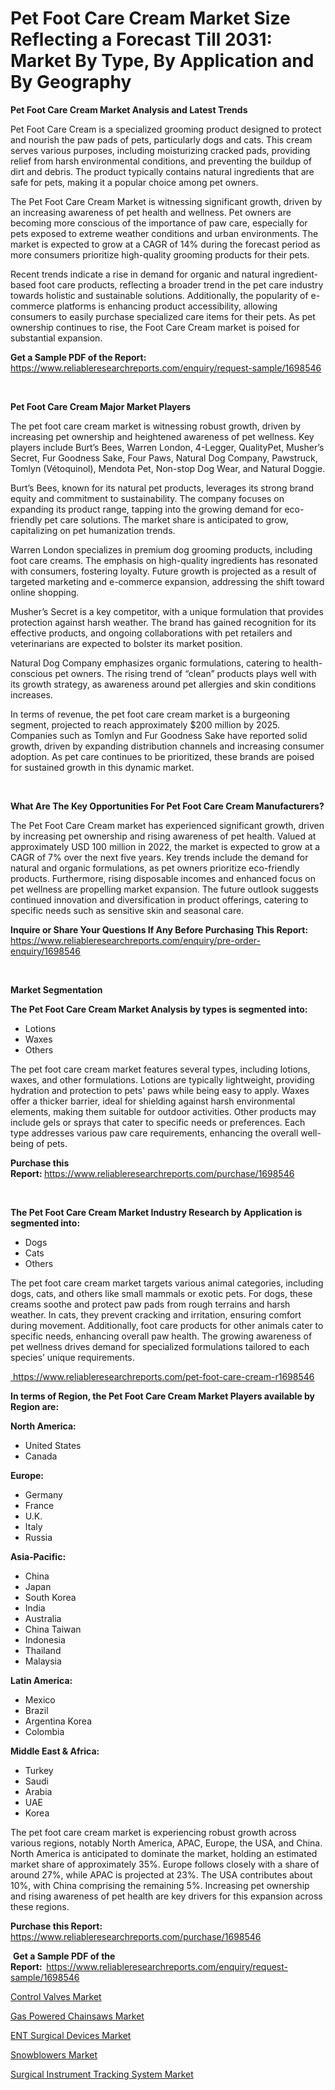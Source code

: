 <p><h1>Pet Foot Care Cream Market Size Reflecting a Forecast Till 2031: Market By Type, By Application and By Geography</h1></p><p><strong>Pet Foot Care Cream Market Analysis and Latest Trends</strong></p>
<p><p>Pet Foot Care Cream is a specialized grooming product designed to protect and nourish the paw pads of pets, particularly dogs and cats. This cream serves various purposes, including moisturizing cracked pads, providing relief from harsh environmental conditions, and preventing the buildup of dirt and debris. The product typically contains natural ingredients that are safe for pets, making it a popular choice among pet owners.</p><p>The Pet Foot Care Cream Market is witnessing significant growth, driven by an increasing awareness of pet health and wellness. Pet owners are becoming more conscious of the importance of paw care, especially for pets exposed to extreme weather conditions and urban environments. The market is expected to grow at a CAGR of 14% during the forecast period as more consumers prioritize high-quality grooming products for their pets.</p><p>Recent trends indicate a rise in demand for organic and natural ingredient-based foot care products, reflecting a broader trend in the pet care industry towards holistic and sustainable solutions. Additionally, the popularity of e-commerce platforms is enhancing product accessibility, allowing consumers to easily purchase specialized care items for their pets. As pet ownership continues to rise, the Foot Care Cream market is poised for substantial expansion.</p></p>
<p><strong>Get a Sample PDF of the Report:&nbsp;</strong> <a href="https://www.reliableresearchreports.com/enquiry/request-sample/1698546?utm_campaign=28&utm_medium=2&utm_source=Github&utm_content=ia&utm_term=20102024&utm_id=pet-foot-care-cream">https://www.reliableresearchreports.com/enquiry/request-sample/1698546</a></p>
<p>&nbsp;</p>
<p><strong>Pet Foot Care Cream Major Market Players</strong></p>
<p><p>The pet foot care cream market is witnessing robust growth, driven by increasing pet ownership and heightened awareness of pet wellness. Key players include Burt’s Bees, Warren London, 4-Legger, QualityPet, Musher’s Secret, Fur Goodness Sake, Four Paws, Natural Dog Company, Pawstruck, Tomlyn (Vétoquinol), Mendota Pet, Non-stop Dog Wear, and Natural Doggie. </p><p>Burt’s Bees, known for its natural pet products, leverages its strong brand equity and commitment to sustainability. The company focuses on expanding its product range, tapping into the growing demand for eco-friendly pet care solutions. The market share is anticipated to grow, capitalizing on pet humanization trends.</p><p>Warren London specializes in premium dog grooming products, including foot care creams. The emphasis on high-quality ingredients has resonated with consumers, fostering loyalty. Future growth is projected as a result of targeted marketing and e-commerce expansion, addressing the shift toward online shopping.</p><p>Musher’s Secret is a key competitor, with a unique formulation that provides protection against harsh weather. The brand has gained recognition for its effective products, and ongoing collaborations with pet retailers and veterinarians are expected to bolster its market position.</p><p>Natural Dog Company emphasizes organic formulations, catering to health-conscious pet owners. The rising trend of “clean” products plays well with its growth strategy, as awareness around pet allergies and skin conditions increases.</p><p>In terms of revenue, the pet foot care cream market is a burgeoning segment, projected to reach approximately $200 million by 2025. Companies such as Tomlyn and Fur Goodness Sake have reported solid growth, driven by expanding distribution channels and increasing consumer adoption. As pet care continues to be prioritized, these brands are poised for sustained growth in this dynamic market.</p></p>
<p>&nbsp;</p>
<p><strong>What Are The Key Opportunities For Pet Foot Care Cream Manufacturers?</strong></p>
<p><p>The Pet Foot Care Cream market has experienced significant growth, driven by increasing pet ownership and rising awareness of pet health. Valued at approximately USD 100 million in 2022, the market is expected to grow at a CAGR of 7% over the next five years. Key trends include the demand for natural and organic formulations, as pet owners prioritize eco-friendly products. Furthermore, rising disposable incomes and enhanced focus on pet wellness are propelling market expansion. The future outlook suggests continued innovation and diversification in product offerings, catering to specific needs such as sensitive skin and seasonal care.</p></p>
<p><strong>Inquire or Share Your Questions If Any Before Purchasing This Report:</strong> <a href="https://www.reliableresearchreports.com/enquiry/pre-order-enquiry/1698546?utm_campaign=28&utm_medium=2&utm_source=Github&utm_content=ia&utm_term=20102024&utm_id=pet-foot-care-cream">https://www.reliableresearchreports.com/enquiry/pre-order-enquiry/1698546</a></p>
<p>&nbsp;</p>
<p><strong>Market Segmentation</strong></p>
<p><strong>The Pet Foot Care Cream Market Analysis by types is segmented into:</strong></p>
<p><ul><li>Lotions</li><li>Waxes</li><li>Others</li></ul></p>
<p><p>The pet foot care cream market features several types, including lotions, waxes, and other formulations. Lotions are typically lightweight, providing hydration and protection to pets' paws while being easy to apply. Waxes offer a thicker barrier, ideal for shielding against harsh environmental elements, making them suitable for outdoor activities. Other products may include gels or sprays that cater to specific needs or preferences. Each type addresses various paw care requirements, enhancing the overall well-being of pets.</p></p>
<p><strong>Purchase this Report:&nbsp;</strong><a href="https://www.reliableresearchreports.com/purchase/1698546?utm_campaign=28&utm_medium=2&utm_source=Github&utm_content=ia&utm_term=20102024&utm_id=pet-foot-care-cream">https://www.reliableresearchreports.com/purchase/1698546</a></p>
<p>&nbsp;</p>
<p><strong>The Pet Foot Care Cream Market Industry Research by Application is segmented into:</strong></p>
<p><ul><li>Dogs</li><li>Cats</li><li>Others</li></ul></p>
<p><p>The pet foot care cream market targets various animal categories, including dogs, cats, and others like small mammals or exotic pets. For dogs, these creams soothe and protect paw pads from rough terrains and harsh weather. In cats, they prevent cracking and irritation, ensuring comfort during movement. Additionally, foot care products for other animals cater to specific needs, enhancing overall paw health. The growing awareness of pet wellness drives demand for specialized formulations tailored to each species’ unique requirements.</p></p>
<p><a href="https://www.reliableresearchreports.com/pet-foot-care-cream-r1698546?utm_campaign=28&utm_medium=2&utm_source=Github&utm_content=ia&utm_term=20102024&utm_id=pet-foot-care-cream">&nbsp;https://www.reliableresearchreports.com/pet-foot-care-cream-r1698546</a></p>
<p><strong>In terms of Region, the Pet Foot Care Cream Market Players available by Region are:</strong></p>
<p>
    <p> <strong> North America: </strong>
        <ul>
            <li>United States</li>
            <li>Canada</li>
        </ul>
        </p> 
    <p> <strong> Europe: </strong>
        <ul>
            <li>Germany</li>
            <li>France</li>
            <li>U.K.</li>
            <li>Italy</li>
            <li>Russia</li>
        </ul>
        </p> 
    <p> <strong> Asia-Pacific: </strong>
        <ul>
            <li>China</li>
            <li>Japan</li>
            <li>South Korea</li>
            <li>India</li>
            <li>Australia</li>
            <li>China Taiwan</li>
            <li>Indonesia</li>
            <li>Thailand</li>
            <li>Malaysia</li>
        </ul>
        </p> 
    <p> <strong> Latin America: </strong>
        <ul>
            <li>Mexico</li>
            <li>Brazil</li>
            <li>Argentina Korea</li>
            <li>Colombia</li>
        </ul>
        </p> 
    <p> <strong> Middle East & Africa: </strong>
        <ul>
            <li>Turkey</li>
            <li>Saudi</li>
            <li>Arabia</li>
            <li>UAE</li>
            <li>Korea</li>
        </ul>
    </p>
    </p>
<p><p>The pet foot care cream market is experiencing robust growth across various regions, notably North America, APAC, Europe, the USA, and China. North America is anticipated to dominate the market, holding an estimated market share of approximately 35%. Europe follows closely with a share of around 27%, while APAC is projected at 23%. The USA contributes about 10%, with China comprising the remaining 5%. Increasing pet ownership and rising awareness of pet health are key drivers for this expansion across these regions.</p></p>
<p><strong>Purchase this Report: </strong><a href="https://www.reliableresearchreports.com/purchase/1698546?utm_campaign=28&utm_medium=2&utm_source=Github&utm_content=ia&utm_term=20102024&utm_id=pet-foot-care-cream">https://www.reliableresearchreports.com/purchase/1698546</a></p>
<p>&nbsp;<strong>Get a Sample PDF of the Report:&nbsp;&nbsp;</strong><a href="https://www.reliableresearchreports.com/enquiry/request-sample/1698546?utm_campaign=28&utm_medium=2&utm_source=Github&utm_content=ia&utm_term=20102024&utm_id=pet-foot-care-cream">https://www.reliableresearchreports.com/enquiry/request-sample/1698546</a></p>
<p><strong></strong></p>
<p><p><a href="https://github.com/LoretaDushku585/Market-Research-Report-List-1/blob/main/control-valves-market.md?utm_campaign=28&utm_medium=2&utm_source=Github&utm_content=ia&utm_term=20102024&utm_id=pet-foot-care-cream">Control Valves Market</a></p><p><a href="https://issuu.com/reportprime-2/docs/gas-powered-chainsaws-market-size-2_f1f3c3259d6380?utm_campaign=28&utm_medium=2&utm_source=Github&utm_content=ia&utm_term=20102024&utm_id=pet-foot-care-cream">Gas Powered Chainsaws Market</a></p><p><a href="https://www.linkedin.com/pulse/pulse-ent-surgical-devices-rhythms-change-market-resonance-v2cqe?utm_campaign=28&utm_medium=2&utm_source=Github&utm_content=ia&utm_term=20102024&utm_id=pet-foot-care-cream">ENT Surgical Devices Market</a></p><p><a href="https://issuu.com/reportprime-2/docs/snowblowers-market-size-2030.pptx_3aea63e854f708?utm_campaign=28&utm_medium=2&utm_source=Github&utm_content=ia&utm_term=20102024&utm_id=pet-foot-care-cream">Snowblowers Market</a></p><p><a href="https://www.linkedin.com/pulse/global-surgical-instrument-tracking-system-market-exploring-dorbe?utm_campaign=28&utm_medium=2&utm_source=Github&utm_content=ia&utm_term=20102024&utm_id=pet-foot-care-cream">Surgical Instrument Tracking System Market</a></p></p>